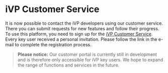 # iVP Customer Service

It is now possible to contact the iVP developers using our customer service. There you can submit requests for new features and follow their progress.  
To use this platform, you need to sign up for the [iVP Customer Service](https://ixtenda.atlassian.net/servicedesk/customer/portal/1). Every key user received a personal invitation. Please follow the link in the e-mail to complete the registration process.

> **Please notice:**  Our customer portal is currently still in development and is therefore only accessible for iVP key users. We hope to expand the range of functions and services in the future.
